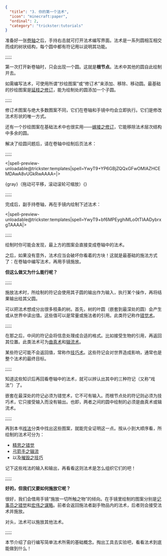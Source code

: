 ```json
{
  "title": "3. 你的第一个法术",
  "icon": "minecraft:paper",
  "ordinal": 2,
  "category": "trickster:tutorials"
}
```

准备好一张[卷轴](^trickster:items/scroll_and_quill)之后，手持右击就可打开法术编写界面。法术是一系列圆相互相交而成的树状结构，每个圆中都有符记用以说明其功能。

;;;;;

第一次打开新卷轴时，只会出现一个圆。这就是**根节点**。法术中其他的圆自此绘制开去。


如需编写法术，可使用所谓“抄绘图案”或“修订术”来添加、移除、移动圆。最基础的抄绘图案是[延枝之修订](^trickster:editing#1)，能为绘制处的圆添加一个子圆。

;;;;;

修订术图案与绝大多数图案不同，它们在卷轴和手镜中均会立即执行。它们是修改法术形状的唯一方式。


还有一个抄绘图案在基础法术中也很实用——[嫁接之修订](^trickster:editing#12)，它能移除法术层次结构中多余的圆。


解决了绘圆问题后，请在卷轴中绘制后页法术：

;;;;;

<|spell-preview-unloadable@trickster:templates|spell=YwyT9+YP6GBjZQQxGFwOMIAZHCEMDAwA8vUGkRwAAAA=|>

{gray}（拖动可平移，滚动滚轮可缩放）{}

;;;;;

完成后，副手持卷轴，再在手镜内绘制下述法术：

<|spell-preview-unloadable@trickster:templates|spell=YwyT9+bf6MPEyghiMLo0tTIAADybrxgTAAAA|>

;;;;;

绘制时你可能会发现，最上方的图案会直接变成卷轴中的法术。


之后，如果没有意外，法术应当会破坏你看着的方块！这就是最基础的施法方式了：在卷轴中编写法术，再用手镜施放。


**但这么做又为什么能行呢？**

;;;;;

施放法术时，所绘制的符记会使用其子圆的输出作为输入，执行某个操作，再将结果输出给其父圆。


可以把法术想成分出很多枝条的树。首先，树的叶圆（嵌套到最深处的圆）会产生或从世界中读出值。这些值可以是常量或施法者的引用。此类符记称作[错觉术](^trickster:delusions_ingresses)。

;;;;;

在那之后，中间的符记会将信息处理成合适的格式。比如接受生物的引用，再返回其位置。此类法术可为[曲真术](^trickster:distortions)和[辑流术](^trickster:delusions_ingresses)。


某些符记可能不会返回值，常称作[技巧术](^trickster:ploys)。这些符记会对世界造成影响，通常也是整个法术的最终目标。

;;;;;

知道这些知识后再回看卷轴中的法术，就可以辨认出其中的三种符记（又称“戏法”）了。


嵌套在最深处的符记必须为错觉术，它不可有输入。而根节点处的符记则必须为技巧术，它只接受输入而没有输出。也即，两者之间的圆中绘制的必须是曲真术或辑流术。

;;;;;

再到本书[戏法](^trickster:tricks)分类中找出这些图案，就能完全证明这一点。按从小到大顺序看，所绘制的法术可分为：

- [精思之错觉](^trickster:delusions_ingresses/caster_tricks#4)
- [弓箭手之辑流](^trickster:delusions_ingresses/raycast#2)
- 以及[摧毁之技巧](^trickster:ploys/block#2)

记下这些戏法的输入和输出，再看看这则法术是怎么组织它们的吧！

;;;;;

**好的，但我们又要如何施放它呢？**


很好，我们会借用手镜“施放一切所触之物”的倾向。在手镜里绘制的图案分别是[记事员之错觉](^trickster:tricks/basic#3)和[宏伟之谋略](^trickster:distortions/functions#3)。前者会返回施法者副手物品内的法术，后者则会接受法术并施放。


对头，法术可以施放其他法术。

;;;;;

本节介绍了自行编写简单法术所需的基础概念。掏出工具去实验吧，看看法术到底能做到什么！
